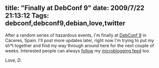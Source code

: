 title: "Finally at DebConf 9"
date: 2009/7/22 21:13:12
Tags: debconf,debconf9,debian,love,twitter
---
After a random series of hazardous events, I'm finally at <a href="http://debconf9.debconf.org">DebConf 9</a> in Cáceres, Spain. I'll post more updates later, right now I'm trying to put my sh*t together and find my way through around here for the next couple of weeks. Interested people can always <a href="http://twitter.com/?status=FOLLOW+damog">follow</a> my <a href="http://twitter.com/habanerd">microblogging feed</a> too.

Love, <em>D</em>.